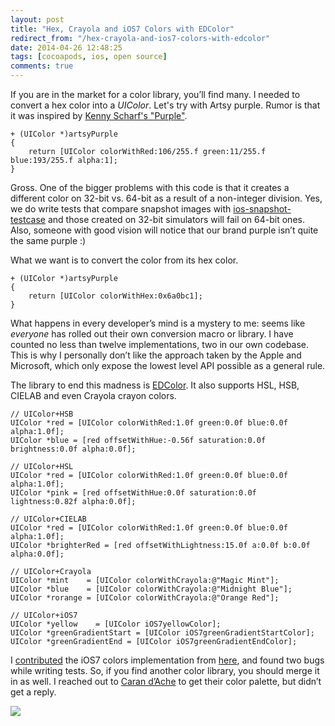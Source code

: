 ```yaml
---
layout: post
title: "Hex, Crayola and iOS7 Colors with EDColor"
redirect_from: "/hex-crayola-and-ios7-colors-with-edcolor"
date: 2014-04-26 12:48:25
tags: [cocoapods, ios, open source]
comments: true
---
```

If you are in the market for a color library, you’ll find many. I needed to convert a hex color into a _UIColor_. Let's try with Artsy purple. Rumor is that it was inspired by [Kenny Scharf's "Purple"](https://artsy.net/artwork/kenny-scharf-purple).

```objc
+ (UIColor *)artsyPurple
{
    return [UIColor colorWithRed:106/255.f green:11/255.f blue:193/255.f alpha:1];
}
```

Gross. One of the bigger problems with this code is that it creates a different color on 32-bit vs. 64-bit as a result of a non-integer division. Yes, we do write tests that compare snapshot images with [ios-snapshot-testcase](https://github.com/facebook/ios-snapshot-test-case) and those created on 32-bit simulators will fail on 64-bit ones. Also, someone with good vision will notice that our brand purple isn’t quite the same purple :)

What we want is to convert the color from its hex color.

```objc
+ (UIColor *)artsyPurple
{
    return [UIColor colorWithHex:0x6a0bc1];
}
```

What happens in every developer’s mind is a mystery to me: seems like _everyone_ has rolled out their own conversion macro or library. I have counted no less than twelve implementations, two in our own codebase. This is why I personally don’t like the approach taken by the Apple and Microsoft, which only expose the lowest level API possible as a general rule.

The library to end this madness is [EDColor](https://github.com/thisandagain/color). It also supports HSL, HSB, CIELAB and even Crayola crayon colors.

```objc
// UIColor+HSB
UIColor *red = [UIColor colorWithRed:1.0f green:0.0f blue:0.0f alpha:1.0f];
UIColor *blue = [red offsetWithHue:-0.56f saturation:0.0f brightness:0.0f alpha:0.0f];

// UIColor+HSL
UIColor *red = [UIColor colorWithRed:1.0f green:0.0f blue:0.0f alpha:1.0f];
UIColor *pink = [red offsetWithHue:0.0f saturation:0.0f lightness:0.82f alpha:0.0f];

// UIColor+CIELAB
UIColor *red = [UIColor colorWithRed:1.0f green:0.0f blue:0.0f alpha:1.0f];
UIColor *brighterRed = [red offsetWithLightness:15.0f a:0.0f b:0.0f alpha:0.0f];

// UIColor+Crayola
UIColor *mint    = [UIColor colorWithCrayola:@"Magic Mint"];
UIColor *blue    = [UIColor colorWithCrayola:@"Midnight Blue"];
UIColor *rorange = [UIColor colorWithCrayola:@"Orange Red"];

// UIColor+iOS7
UIColor *yellow    = [UIColor iOS7yellowColor];
UIColor *greenGradientStart = [UIColor iOS7greenGradientStartColor];
UIColor *greenGradientEnd = [UIColor iOS7greenGradientEndColor];
```

I [contributed](https://github.com/thisandagain/color/pull/17) the iOS7 colors implementation from [here](https://github.com/mobilemagicdevelopers/UIColor-iOS7Colors), and found two bugs while writing tests. So, if you find another color library, you should merge it in as well. I reached out to [Caran d’Ache](http://www.carandache.com/) to get their color palette, but didn’t get a reply.

![](https://cloud.githubusercontent.com/assets/542335/2783933/2adda48c-cb34-11e3-831b-f134774f35d3.gif)
